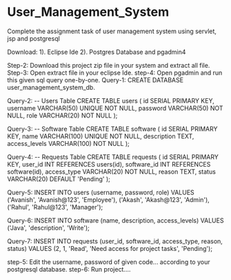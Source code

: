 # User_Management_System
Complete the assignment task of user management system using servlet, jsp and postgresql


Download: 
  1). Eclipse Ide
  2). Postgres Database and pgadmin4

Step-2: Download this project zip file in your system and extract all file.
Step-3: Open extract file in your eclipse Ide.
step-4: Open pgadmin and run this given sql query one-by-one.
   Query-1:
        CREATE DATABASE user_management_system_db.
   
   Query-2:
        -- Users Table
        CREATE TABLE users (
            id SERIAL PRIMARY KEY,
            username VARCHAR(50) UNIQUE NOT NULL,
            password VARCHAR(50) NOT NULL,
            role VARCHAR(20) NOT NULL
        );

  Query-3:
        -- Software Table
        CREATE TABLE software (
            id SERIAL PRIMARY KEY,
            name VARCHAR(100) UNIQUE NOT NULL,
            description TEXT,
            access_levels VARCHAR(100) NOT NULL
        );

  Query-4:
        -- Requests Table
        CREATE TABLE requests (
            id SERIAL PRIMARY KEY,
            user_id INT REFERENCES users(id),
            software_id INT REFERENCES software(id),
            access_type VARCHAR(20) NOT NULL,
            reason TEXT,
            status VARCHAR(20) DEFAULT 'Pending'
        );

  Query-5:
        INSERT INTO users (username, password, role) VALUES 
        ('Avanish', 'Avanish@123', 'Employee'),
        ('Akash', 'Akash@123', 'Admin'),
        ('Rahul', 'Rahul@123', 'Manager');

  Query-6:
        INSERT INTO software (name, description, access_levels) VALUES 
        ('Java', 'description', 'Write');

  Query-7:
        INSERT INTO requests (user_id, software_id, access_type, reason, status) VALUES 
        (2, 1, 'Read', 'Need access for project tasks', 'Pending');

step-5: Edit the username, password of given code... according to your postgresql database.
step-6: Run project....
